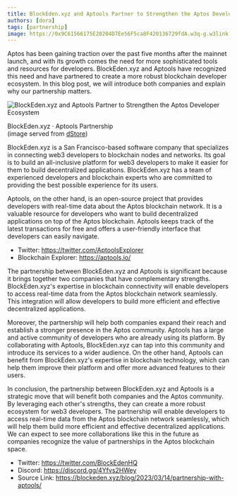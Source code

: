 ```yaml
---
title: BlockEden.xyz and Aptools Partner to Strengthen the Aptos Developer Ecosystem
authors: [dora]
tags: [partnership]
image: https://0x9C61566175E20204D7Ee56F5ca8F420136729fdA.w3q-g.w3link.io/blockeden-xyz-aptools-partnership.jpg
---
```


Aptos has been gaining traction over the past five months after the mainnet launch, and with its growth comes the need for more sophisticated tools and resources for developers. BlockEden.xyz and Aptools have recognized this need and have partnered to create a more robust blockchain developer ecosystem. In this blog post, we will introduce both companies and explain why our partnership matters.

![BlockEden.xyz and Aptools Partner to Strengthen the Aptos Developer Ecosystem](https://0x9C61566175E20204D7Ee56F5ca8F420136729fdA.w3q-g.w3link.io/blockeden-xyz-aptools-partnership.jpg "BlockEden.xyz and Aptools Partner to Strengthen the Aptos Developer Ecosystem")

<figcaption style={{textAlign: "center"}}>BlockEden.xyz · Aptools Partnership<br/> (image served from <a target="_blank" href="https://blockeden.xyz/dstore/">dStore</a>)</figcaption>

BlockEden.xyz is a San Francisco-based software company that specializes in connecting web3 developers to blockchain nodes and networks. Its goal is to build an all-inclusive platform for web3 developers to make it easier for them to build decentralized applications. BlockEden.xyz has a team of experienced developers and blockchain experts who are committed to providing the best possible experience for its users.

Aptools, on the other hand, is an open-source project that provides developers with real-time data about the Aptos blockchain network. It is a valuable resource for developers who want to build decentralized applications on top of the Aptos blockchain. Aptools keeps track of the latest transactions for free and offers a user-friendly interface that developers can easily navigate.

- Twitter: https://twitter.com/AptoolsExplorer
- Blockchain Explorer: https://aptools.io/

The partnership between BlockEden.xyz and Aptools is significant because it brings together two companies that have complementary strengths. BlockEden.xyz's expertise in blockchain connectivity will enable developers to access real-time data from the Aptos blockchain network seamlessly. This integration will allow developers to build more efficient and effective decentralized applications.

Moreover, the partnership will help both companies expand their reach and establish a stronger presence in the Aptos community. Aptools has a large and active community of developers who are already using its platform. By collaborating with Aptools, BlockEden.xyz can tap into this community and introduce its services to a wider audience. On the other hand, Aptools can benefit from BlockEden.xyz's expertise in blockchain technology, which can help them improve their platform and offer more advanced features to their users.

In conclusion, the partnership between BlockEden.xyz and Aptools is a strategic move that will benefit both companies and the Aptos community. By leveraging each other's strengths, they can create a more robust ecosystem for web3 developers. The partnership will enable developers to access real-time data from the Aptos blockchain network seamlessly, which will help them build more efficient and effective decentralized applications. We can expect to see more collaborations like this in the future as companies recognize the value of partnerships in the Aptos blockchain space.

- Twitter: https://twitter.com/BlockEdenHQ
- Discord: https://discord.gg/4Yfvs2HWey
- Source Link: https://blockeden.xyz/blog/2023/03/14/partnership-with-aptools/
